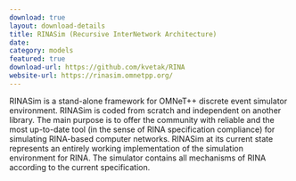 ```yaml
---
download: true
layout: download-details
title: RINASim (Recursive InterNetwork Architecture)
date:
category: models
featured: true
download-url: https://github.com/kvetak/RINA
website-url: https://rinasim.omnetpp.org/
---
```


RINASim is a stand-alone framework for OMNeT++ discrete event simulator environment. RINASim is coded from scratch and independent on another library. The main purpose is to offer the community with reliable and the most up-to-date tool (in the sense of RINA specification compliance) for simulating RINA-based computer networks. RINASim at its current state represents an entirely working implementation of the simulation environment for RINA. The simulator contains all mechanisms of RINA according to the current specification.
